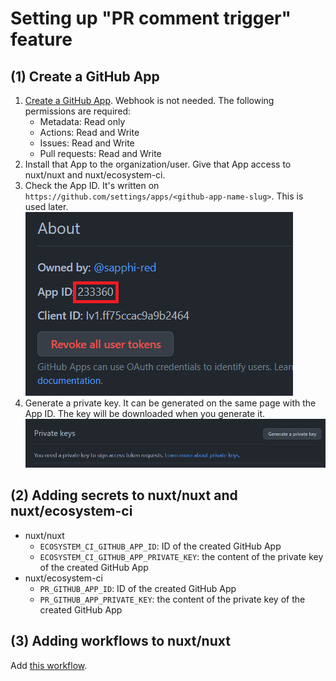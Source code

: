 # Setting up "PR comment trigger" feature

## (1) Create a GitHub App

1. [Create a GitHub App](https://docs.github.com/en/apps/creating-github-apps/registering-a-github-app/registering-a-github-app). Webhook is not needed. The following permissions are required:
   - Metadata: Read only
   - Actions: Read and Write
   - Issues: Read and Write
   - Pull requests: Read and Write
1. Install that App to the organization/user. Give that App access to nuxt/nuxt and nuxt/ecosystem-ci.
1. Check the App ID. It's written on `https://github.com/settings/apps/<github-app-name-slug>`. This is used later.
   ![GitHub App ID](github_app_id.png)
1. Generate a private key. It can be generated on the same page with the App ID. The key will be downloaded when you generate it.
   ![GitHub App private key](github_app_private_key.png)

## (2) Adding secrets to nuxt/nuxt and nuxt/ecosystem-ci

- nuxt/nuxt
  - `ECOSYSTEM_CI_GITHUB_APP_ID`: ID of the created GitHub App
  - `ECOSYSTEM_CI_GITHUB_APP_PRIVATE_KEY`: the content of the private key of the created GitHub App
- nuxt/ecosystem-ci
  - `PR_GITHUB_APP_ID`: ID of the created GitHub App
  - `PR_GITHUB_APP_PRIVATE_KEY`: the content of the private key of the created GitHub App

## (3) Adding workflows to nuxt/nuxt

Add [this workflow](https://github.com/nuxt/nuxt/blob/main/.github/workflows/ecosystem-ci-trigger.yml).
